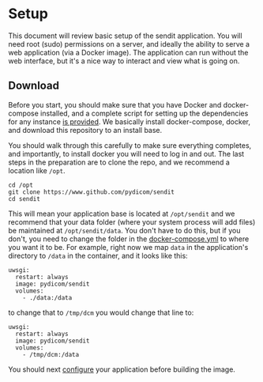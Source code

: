 # Setup

This document will review basic setup of the sendit application. You will need root (sudo) permissions on a server, and ideally the ability to serve a web application (via a Docker image). The application can run without the web interface, but it's a nice way to interact and view what is going on.


## Download
Before you start, you should make sure that you have Docker and docker-compose installed, and a complete script for setting up the dependencies for any instance [is provided](scripts/prepare_instance.sh). We basically install docker-compose, docker, and download this repository to an install base.

You should walk through this carefully to make sure everything completes, and importantly, to install docker you will need to log in and out. The last steps in the preparation are to clone the repo, and we recommend a location like `/opt`.

```
cd /opt
git clone https://www.github.com/pydicom/sendit
cd sendit
```

This will mean your application base is located at `/opt/sendit` and we recommend that your data folder (where your system process will add files) be maintained at `/opt/sendit/data`. You don't have to do this, but if you don't, you need to change the folder in the [docker-compose.yml](docker-compose.yml) to where you want it to be. For example, right now we map `data` in the application's directory to `/data` in the container, and it looks like this:

```
uwsgi:
  restart: always
  image: pydicom/sendit
  volumes:
    - ./data:/data
```

to change that to `/tmp/dcm` you would change that line to:

```
uwsgi:
  restart: always
  image: pydicom/sendit
  volumes:
    - /tmp/dcm:/data
```

You should next [configure](config.md) your application before building the image.
